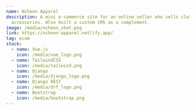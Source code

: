 ```yaml
---
name: Ncheon Apparel
description: A mini e-commerce site for an online seller who sells clothes and
  accessories. Also built a custom CMS as a complement.
image: /media/ncheon_shot.png
link: https://ncheon-apparel.netlify.app/
tag: ecom
stack:
  - name: Vue.js
    icon: /media/vue_logo.png
  - name: TailwindCSS
    icon: /media/tailwind.png
  - name: Django
    icon: /media/django_logo.png
  - name: Django REST
    icon: /media/drf_logo.png
  - name: Bootstrap
    icon: /media/bootstrap.png
---
```

